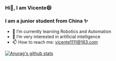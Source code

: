 ### Hi👋, I am Vicente😄
### I am a junior student from China ✨
- 🌱 I’m currently learning Robotics and Automation
- 🤔 I’m very interested in artificial intelligence
- 📫 How to reach me: vicente1111@163.com
   
 [![Anurag's github stats](https://github-readme-stats.vercel.app/api?username=vcntl)](https://github.com/anuraghazra/github-readme-stats)
